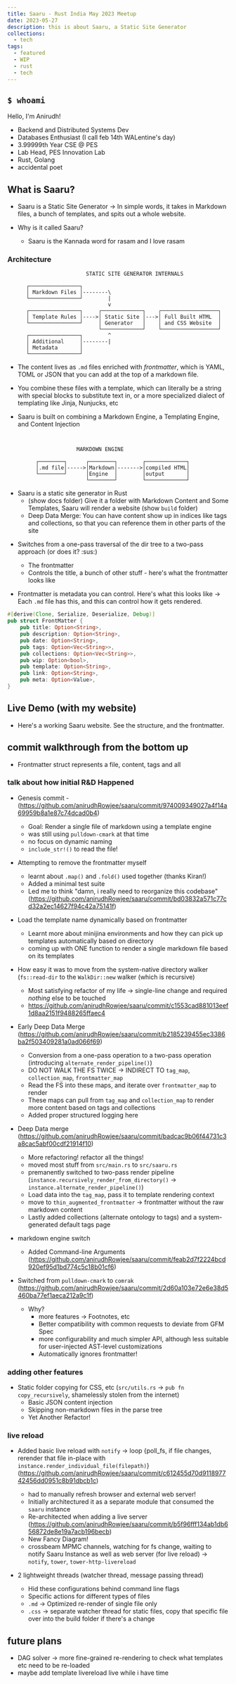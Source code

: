 ```yaml
---
title: Saaru - Rust India May 2023 Meetup
date: 2023-05-27
description: this is about Saaru, a Static Site Generator
collections:
  - tech
tags:
  - featured
  - WIP
  - rust
  - tech
---
```


## `$ whoami`

Hello, I'm Anirudh!

- Backend and Distributed Systems Dev
- Databases Enthusiast (I call feb 14th WALentine's day)
- 3.99999th Year CSE @ PES
- Lab Head, PES Innovation Lab
- Rust, Golang
- accidental poet

## What is Saaru?

- Saaru is a Static Site Generator -> In simple words, it takes in Markdown files, a bunch of templates, and spits out a whole website.

- Why is it called Saaru?
  - Saaru is the Kannada word for rasam and I love rasam

### Architecture

```text
                         STATIC SITE GENERATOR INTERNALS

      ┌────────────────┐
      │ Markdown Files │--------\
      └────────────────┘        |
                                v
      ┌────────────────┐     ┌─────────────┐    ┌──────────────────┐
      │ Template Rules │---->│ Static Site │--->│ Full Built HTML  │
      └────────────────┘     │ Generator   │    │ and CSS Website  │
                             └─────────────┘    └──────────────────┘
      ┌────────────────┐        ^
      │ Additional     │--------|
      │ Metadata       │
      └────────────────┘

```

- The content lives as `.md` files enriched with _frontmatter_, which is YAML, TOML or JSON that you can add at the top of a markdown file.

- You combine these files with a template, which can literally be a string with special blocks to substitute text in, or a more specialized dialect of templating like Jinja, Nunjucks, etc

- Saaru is built on combining a Markdown Engine, a Templating Engine, and Content Injection

```text


                      MARKDOWN ENGINE

         ┌────────┐      ┌────────┐        ┌─────────────┐
         │.md file│----->│Markdown│------->│compiled HTML│
         └────────┘      │Engine  │        │output       │
                         └────────┘        └─────────────┘

```

- Saaru is a static site generator in Rust
  - (show docs folder) Give it a folder with Markdown Content and Some Templates, Saaru will render a website (show `build` folder)
  - Deep Data Merge: You can have content show up in indices like tags and collections, so that you can reference them in other parts of the site

* Switches from a one-pass traversal of the dir tree to a two-pass approach (or does it? :sus:)

  - The frontmatter
  - Controls the title, a bunch of other stuff - here's what the frontmatter looks like

* Frontmatter is metadata you can control. Here's what this looks like -> Each `.md` file has this, and this can control how it gets rendered.

```rust
#[derive(Clone, Serialize, Deserialize, Debug)]
pub struct FrontMatter {
	pub title: Option<String>,
	pub description: Option<String>,
	pub date: Option<String>,
	pub tags: Option<Vec<String>>,
	pub collections: Option<Vec<String>>,
	pub wip: Option<bool>,
	pub template: Option<String>,
	pub link: Option<String>,
	pub meta: Option<Value>,
}
```

## Live Demo (with my website)

- Here's a working Saaru website. See the structure, and the frontmatter.

## commit walkthrough from the bottom up

- Frontmatter struct represents a file, content, tags and all

### talk about how initial R&D Happened

- Genesis commit - (https://github.com/anirudhRowjee/saaru/commit/974009349027a4f14a69959b8a1e87c74dcad0b4)

  - Goal: Render a single file of markdown using a template engine
  - was still using `pulldown-cmark` at that time
  - no focus on dynamic naming
  - `include_str!()` to read the file!

- Attempting to remove the frontmatter myself

  - learnt about `.map()` and `.fold()` used together (thanks Kiran!)
  - Added a minimal test suite
  - Led me to think "damn, i really need to reorganize this codebase" (https://github.com/anirudhRowjee/saaru/commit/bd03832a571c77cd32a2ec14627f94c42a75141f)

- Load the template name dynamically based on frontmatter

  - Learnt more about minijina environments and how they can pick up templates automatically based on directory
  - coming up with ONE function to render a single markdown file based on its templates

- How easy it was to move from the system-native directory walker (`fs::read-dir` to the `WalkDir::new` walker (which is recursive)

  - Most satisfying refactor of my life -> single-line change and required _nothing_ else to be touched
  - https://github.com/anirudhRowjee/saaru/commit/c1553cad881013eef1d8aa2151f9488265ffaec4

- Early Deep Data Merge (https://github.com/anirudhRowjee/saaru/commit/b2185239455ec3386ba2f503409281a0ad066f69)

  - Conversion from a one-pass operation to a two-pass operation (introducing `alternate_render_pipeline()`)
  - DO NOT WALK THE FS TWICE -> INDIRECT TO `tag_map`, `collection_map`, `frontmatter_map`
  - Read the FS into these maps, and iterate over `frontmatter_map` to render
  - These maps can pull from `tag_map` and `collection_map` to render more content based on tags and collections
  - Added proper structured logging here

- Deep Data merge (https://github.com/anirudhRowjee/saaru/commit/badcac9b06f44731c3a8cac5abf00cdf21914f10)

  - More refactoring! refactor all the things!
  - moved most stuff from `src/main.rs` to `src/saaru.rs`
  - premanently switched to two-pass render pipeline (`instance.recursively_render_from_directory()` -> `instance.alternate_render_pipeline()`)
  - Load data into the `tag_map`, pass it to template rendering context
  - move to `thin_augmented_frontmatter` -> frontmatter without the raw markdown content
  - Lastly added collections (alternate ontology to tags) and a system-generated default tags page

- markdown engine switch

  - Added Command-line Arguments (https://github.com/anirudhRowjee/saaru/commit/feab2d7f2224bcd920ef95d1bd774c5c18b01cf6)

- Switched from `pulldown-cmark` to `comrak` (https://github.com/anirudhRowjee/saaru/commit/2d60a103e72e6e38d5460ba77ef1aeca212a9c1f)
  - Why?
    - more features -> Footnotes, etc
    - Better compatibility with common requests to deviate from GFM Spec
    - more configurability and much simpler API, although less suitable for user-injected AST-level customizations
    - Automatically ignores frontmatter!

### adding other features

- Static folder copying for CSS, etc (`src/utils.rs` -> `pub fn copy_recursively`, shamelessly stolen from the internet)
  - Basic JSON content injection
  - Skipping non-markdown files in the parse tree
  - Yet Another Refactor!

### live reload

- Added basic live reload with `notify` -> loop {poll_fs, if file changes, rerender that file in-place with `instance.render_individual_file(filepath)`} (https://github.com/anirudhRowjee/saaru/commit/c612455d70d911897742456dd0951c8b91dbcb1c)

  - had to manually refresh browser and external web server!
  - Initially architectured it as a separate module that consumed the `saaru` instance
  - Re-architected when adding a live server (https://github.com/anirudhRowjee/saaru/commit/b5f96fff134ab1db656872de8e19a7acb196becb)
  - New Fancy Diagram!
  - crossbeam MPMC channels, watching for fs change, waiting to notify Saaru Instance as well as web server (for live reload) -> `notify`, `tower`, `tower-http-livereload`

- 2 lightweight threads (watcher thread, message passing thread)
  - Hid these configurations behind command line flags
  - Specific actions for different types of files
  - `.md` -> Optimized re-render of single file only
  - `.css` -> separate watcher thread for static files, copy that specific file over into the build folder if there's a change

## future plans

- DAG solver -> more fine-grained re-rendering to check what templates etc need to be re-loaded
- maybe add template livereload live while i have time
